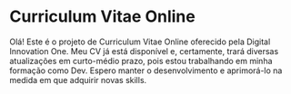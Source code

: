 # Curriculum Vitae Online

Olá! 
Este é o projeto de Curriculum Vitae Online oferecido pela Digital Innovation One.
Meu CV já está disponível e, certamente, trará diversas atualizações em curto-médio prazo, pois estou trabalhando em minha formação como Dev. 
Espero manter o desenvolvimento e aprimorá-lo na medida em que adquirir novas skills. 

